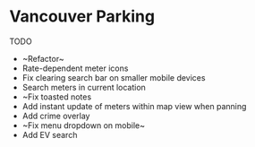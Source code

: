 # Vancouver Parking

TODO

- ~Refactor~
- Rate-dependent meter icons
- Fix clearing search bar on smaller mobile devices
- Search meters in current location
- ~Fix toasted notes
- Add instant update of meters within map view when panning
- Add crime overlay
- ~Fix menu dropdown on mobile~
- Add EV search
